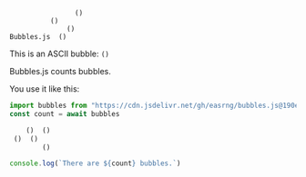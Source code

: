 ```
                ()
          ()
              ()
Bubbles.js  ()
```

This is an ASCII bubble: `()`

Bubbles.js counts bubbles.

You use it like this:

```js
import bubbles from "https://cdn.jsdelivr.net/gh/easrng/bubbles.js@190ee23/bubbles.js";
const count = await bubbles

    ()  ()
 ()  ()
        ()

console.log(`There are ${count} bubbles.`)
```
